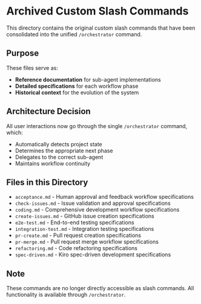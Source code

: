 # Archived Custom Slash Commands

This directory contains the original custom slash commands that have been consolidated into the unified `/orchestrator` command.

## Purpose

These files serve as:
- **Reference documentation** for sub-agent implementations
- **Detailed specifications** for each workflow phase
- **Historical context** for the evolution of the system

## Architecture Decision

All user interactions now go through the single `/orchestrator` command, which:
- Automatically detects project state
- Determines the appropriate next phase
- Delegates to the correct sub-agent
- Maintains workflow continuity

## Files in this Directory

- `acceptance.md` - Human approval and feedback workflow specifications
- `check-issues.md` - Issue validation and approval specifications
- `coding.md` - Comprehensive development workflow specifications
- `create-issues.md` - GitHub issue creation specifications
- `e2e-test.md` - End-to-end testing specifications
- `integration-test.md` - Integration testing specifications
- `pr-create.md` - Pull request creation specifications
- `pr-merge.md` - Pull request merge workflow specifications
- `refactoring.md` - Code refactoring specifications
- `spec-driven.md` - Kiro spec-driven development specifications

## Note

These commands are no longer directly accessible as slash commands. All functionality is available through `/orchestrator`.